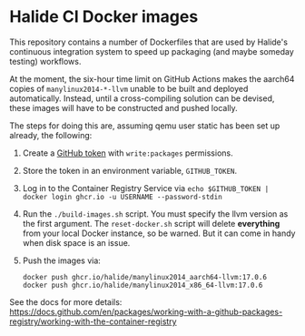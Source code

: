 # Halide CI Docker images

This repository contains a number of Dockerfiles that are used by Halide's
continuous integration system to speed up packaging (and maybe someday testing)
workflows.

At the moment, the six-hour time limit on GitHub Actions makes the
aarch64 copies of `manylinux2014-*-llvm` unable to be built and deployed
automatically. Instead, until a cross-compiling solution can be devised, these
images will have to be constructed and pushed locally.

The steps for doing this are, assuming qemu user static has been set up
already, the following:

  1. Create a [GitHub token] with `write:packages` permissions.
  2. Store the token in an environment variable, `GITHUB_TOKEN`.
  3. Log in to the Container Registry Service via `echo $GITHUB_TOKEN | docker login ghcr.io -u USERNAME --password-stdin`
  4. Run the `./build-images.sh` script. You must specify the llvm version as
     the first argument. The `reset-docker.sh` script will delete
     **everything** from your local Docker instance, so be warned. But it can
     come in handy when disk space is an issue.
  5. Push the images via:

         docker push ghcr.io/halide/manylinux2014_aarch64-llvm:17.0.6
         docker push ghcr.io/halide/manylinux2014_x86_64-llvm:17.0.6

See the docs for more details: https://docs.github.com/en/packages/working-with-a-github-packages-registry/working-with-the-container-registry

[GitHub token]: https://github.com/settings/tokens/new
